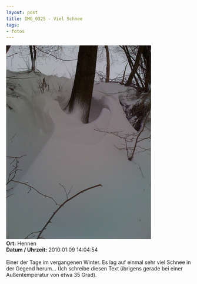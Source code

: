 ```yaml
--- 
layout: post
title: IMG_0325 - Viel Schnee
tags: 
- fotos
---
```

<img src="/uploads/images/2010_07/IMG_0325.jpg" alt="IMG_0325 - Viel Schnee" class="aligncenter" /><br />
<strong>Ort:</strong> Hennen<br />
<strong>Datum / Uhrzeit:</strong> 2010:01:09 14:04:54<br />
<br />
Einer der Tage im vergangenen Winter. Es lag auf einmal sehr viel Schnee in der Gegend herum... (Ich schreibe diesen Text übrigens gerade bei einer Außentemperatur von etwa 35 Grad).
